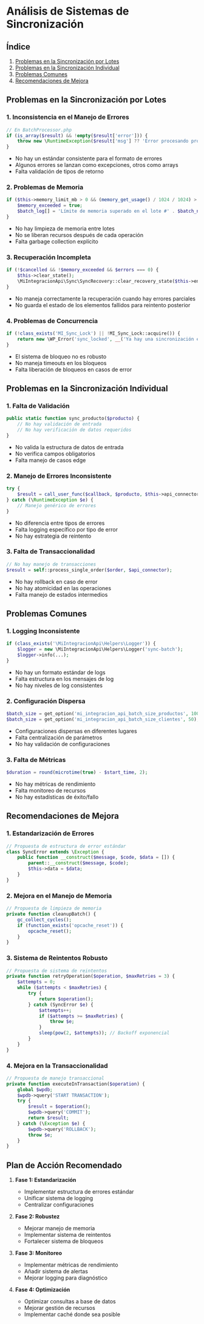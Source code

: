 # Análisis de Sistemas de Sincronización

## Índice
1. [Problemas en la Sincronización por Lotes](#problemas-en-la-sincronización-por-lotes)
2. [Problemas en la Sincronización Individual](#problemas-en-la-sincronización-individual)
3. [Problemas Comunes](#problemas-comunes)
4. [Recomendaciones de Mejora](#recomendaciones-de-mejora)

## Problemas en la Sincronización por Lotes

### 1. Inconsistencia en el Manejo de Errores
```php
// En BatchProcessor.php
if (is_array($result) && !empty($result['error'])) {
    throw new \RuntimeException($result['msg'] ?? 'Error procesando producto.');
}
```
- No hay un estándar consistente para el formato de errores
- Algunos errores se lanzan como excepciones, otros como arrays
- Falta validación de tipos de retorno

### 2. Problemas de Memoria
```php
if ($this->memory_limit_mb > 0 && (memory_get_usage() / 1024 / 1024) > $this->memory_limit_mb) {
    $memory_exceeded = true;
    $batch_log[] = 'Límite de memoria superado en el lote #' . $batch_num;
}
```
- No hay limpieza de memoria entre lotes
- No se liberan recursos después de cada operación
- Falta garbage collection explícito

### 3. Recuperación Incompleta
```php
if (!$cancelled && !$memory_exceeded && $errors === 0) {
    $this->clear_state();
    \MiIntegracionApi\Sync\SyncRecovery::clear_recovery_state($this->entity_name);
}
```
- No maneja correctamente la recuperación cuando hay errores parciales
- No guarda el estado de los elementos fallidos para reintento posterior

### 4. Problemas de Concurrencia
```php
if (!class_exists('MI_Sync_Lock') || !MI_Sync_Lock::acquire()) {
    return new \WP_Error('sync_locked', __('Ya hay una sincronización en curso.', 'mi-integracion-api'));
}
```
- El sistema de bloqueo no es robusto
- No maneja timeouts en los bloqueos
- Falta liberación de bloqueos en casos de error

## Problemas en la Sincronización Individual

### 1. Falta de Validación
```php
public static function sync_producto($producto) {
    // No hay validación de entrada
    // No hay verificación de datos requeridos
}
```
- No valida la estructura de datos de entrada
- No verifica campos obligatorios
- Falta manejo de casos edge

### 2. Manejo de Errores Inconsistente
```php
try {
    $result = call_user_func($callback, $producto, $this->api_connector);
} catch (\RuntimeException $e) {
    // Manejo genérico de errores
}
```
- No diferencia entre tipos de errores
- Falta logging específico por tipo de error
- No hay estrategia de reintento

### 3. Falta de Transaccionalidad
```php
// No hay manejo de transacciones
$result = self::process_single_order($order, $api_connector);
```
- No hay rollback en caso de error
- No hay atomicidad en las operaciones
- Falta manejo de estados intermedios

## Problemas Comunes

### 1. Logging Inconsistente
```php
if (class_exists('\MiIntegracionApi\Helpers\Logger')) {
    $logger = new \MiIntegracionApi\Helpers\Logger('sync-batch');
    $logger->info(...);
}
```
- No hay un formato estándar de logs
- Falta estructura en los mensajes de log
- No hay niveles de log consistentes

### 2. Configuración Dispersa
```php
$batch_size = get_option('mi_integracion_api_batch_size_productos', 100);
$batch_size = get_option('mi_integracion_api_batch_size_clientes', 50);
```
- Configuraciones dispersas en diferentes lugares
- Falta centralización de parámetros
- No hay validación de configuraciones

### 3. Falta de Métricas
```php
$duration = round(microtime(true) - $start_time, 2);
```
- No hay métricas de rendimiento
- Falta monitoreo de recursos
- No hay estadísticas de éxito/fallo

## Recomendaciones de Mejora

### 1. Estandarización de Errores
```php
// Propuesta de estructura de error estándar
class SyncError extends \Exception {
    public function __construct($message, $code, $data = []) {
        parent::__construct($message, $code);
        $this->data = $data;
    }
}
```

### 2. Mejora en el Manejo de Memoria
```php
// Propuesta de limpieza de memoria
private function cleanupBatch() {
    gc_collect_cycles();
    if (function_exists('opcache_reset')) {
        opcache_reset();
    }
}
```

### 3. Sistema de Reintentos Robusto
```php
// Propuesta de sistema de reintentos
private function retryOperation($operation, $maxRetries = 3) {
    $attempts = 0;
    while ($attempts < $maxRetries) {
        try {
            return $operation();
        } catch (SyncError $e) {
            $attempts++;
            if ($attempts >= $maxRetries) {
                throw $e;
            }
            sleep(pow(2, $attempts)); // Backoff exponencial
        }
    }
}
```

### 4. Mejora en la Transaccionalidad
```php
// Propuesta de manejo transaccional
private function executeInTransaction($operation) {
    global $wpdb;
    $wpdb->query('START TRANSACTION');
    try {
        $result = $operation();
        $wpdb->query('COMMIT');
        return $result;
    } catch (\Exception $e) {
        $wpdb->query('ROLLBACK');
        throw $e;
    }
}
```

## Plan de Acción Recomendado

1. **Fase 1: Estandarización**
   - Implementar estructura de errores estándar
   - Unificar sistema de logging
   - Centralizar configuraciones

2. **Fase 2: Robustez**
   - Mejorar manejo de memoria
   - Implementar sistema de reintentos
   - Fortalecer sistema de bloqueos

3. **Fase 3: Monitoreo**
   - Implementar métricas de rendimiento
   - Añadir sistema de alertas
   - Mejorar logging para diagnóstico

4. **Fase 4: Optimización**
   - Optimizar consultas a base de datos
   - Mejorar gestión de recursos
   - Implementar caché donde sea posible 
